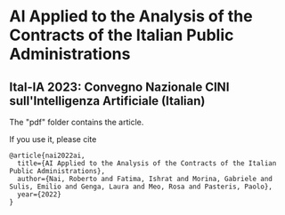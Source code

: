 # AI Applied to the Analysis of the Contracts of the Italian Public Administrations
## Ital-IA 2023: Convegno Nazionale CINI sull'Intelligenza Artificiale (Italian)

The "pdf" folder contains the article.

If you use it, please cite

```
@article{nai2022ai,
  title={AI Applied to the Analysis of the Contracts of the Italian Public Administrations},
  author={Nai, Roberto and Fatima, Ishrat and Morina, Gabriele and Sulis, Emilio and Genga, Laura and Meo, Rosa and Pasteris, Paolo},
  year={2022}
}
```

